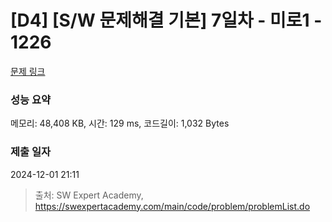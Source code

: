 # [D4] [S/W 문제해결 기본] 7일차 - 미로1 - 1226 

[문제 링크](https://swexpertacademy.com/main/code/problem/problemDetail.do?contestProbId=AV14vXUqAGMCFAYD) 

### 성능 요약

메모리: 48,408 KB, 시간: 129 ms, 코드길이: 1,032 Bytes

### 제출 일자

2024-12-01 21:11



> 출처: SW Expert Academy, https://swexpertacademy.com/main/code/problem/problemList.do